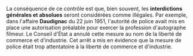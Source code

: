    La conséquence de ce contrôle est que, bien souvent, les **interdictions générales et absolues** seront considérées comme illégales. Par exemple, dans l'affaire **Daudignac** du 22 juin 1951, l'autorité de police avait mis en place une autorisation préalable pour exercer la profession d'autographe filmeur. Le Conseil d'État a annulé cette mesure au nom de la liberté de commerce et d'industrie. Cet arrêt a mis en évidence que la mesure de police était trop attentatoire à la liberté de commerce et d'industrie.